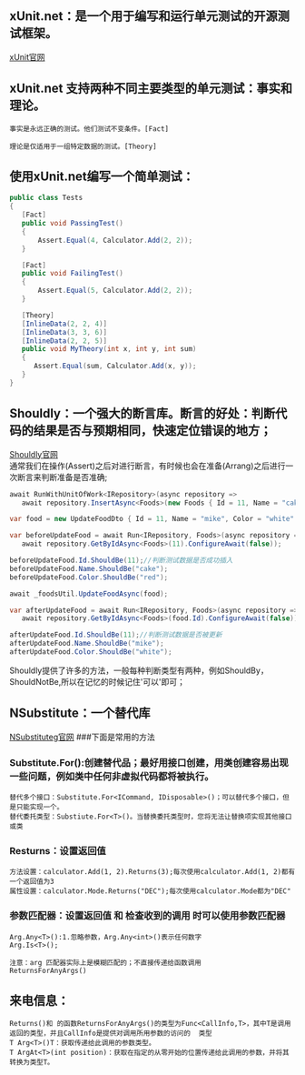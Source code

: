 ## xUnit.net：是一个用于编写和运行单元测试的开源测试框架。  
[xUnit官网](https://xunit.net/docs/getting-started/netfx/jetbrains-rider)
## xUnit.net 支持两种不同主要类型的单元测试：事实和理论。
```
事实是永远正确的测试。他们测试不变条件。[Fact]

理论是仅适用于一组特定数据的测试。[Theory]
```
## 使用xUnit.net编写一个简单测试：
```C#
public class Tests
{
   [Fact]
   public void PassingTest()
   {
       Assert.Equal(4, Calculator.Add(2, 2));
   }

   [Fact]
   public void FailingTest()
   {
       Assert.Equal(5, Calculator.Add(2, 2));
   }

   [Theory]
   [InlineData(2, 2, 4)]
   [InlineData(3, 3, 6)]
   [InlineData(2, 2, 5)]
   public void MyTheory(int x, int y, int sum)
   {
      Assert.Equal(sum, Calculator.Add(x, y));
   }
}
```
## Shouldly：一个强大的断言库。断言的好处：判断代码的结果是否与预期相同，快速定位错误的地方；
[Shouldly官网](https://xunit.net/docs/getting-started/netfx/jetbrains-rider)   
通常我们在操作(Assert)之后对进行断言，有时候也会在准备(Arrang)之后进行一次断言来判断准备是否准确;
```C#
await RunWithUnitOfWork<IRepository>(async repository =>
   await repository.InsertAsync<Foods>(new Foods { Id = 11, Name = "cake", Color = "red" }).ConfigureAwait(false));

var food = new UpdateFoodDto { Id = 11, Name = "mike", Color = "white" };

var beforeUpdateFood = await Run<IRepository, Foods>(async repository =>
   await repository.GetByIdAsync<Foods>(11).ConfigureAwait(false));

beforeUpdateFood.Id.ShouldBe(11);//判断测试数据是否成功插入
beforeUpdateFood.Name.ShouldBe("cake");
beforeUpdateFood.Color.ShouldBe("red");

await _foodsUtil.UpdateFoodAsync(food);

var afterUpdateFood = await Run<IRepository, Foods>(async repository =>
   await repository.GetByIdAsync<Foods>(food.Id).ConfigureAwait(false));

afterUpdateFood.Id.ShouldBe(11);//判断测试数据是否被更新
afterUpdateFood.Name.ShouldBe("mike");
afterUpdateFood.Color.ShouldBe("white");
```
Shouldly提供了许多的方法，一般每种判断类型有两种，例如ShouldBy，ShouldNotBe,所以在记忆的时候记住'可以'即可；  
## NSubstitute：一个替代库
[NSubstituteg官网](https://nsubstitute.github.io/help/return-for-args/)
###下面是常用的方法
###  Substitute.For<Interface>():创建替代品；最好用接口创建，用类创建容易出现一些问题，例如类中任何非虚拟代码都将被执行。
    替代多个接口：Substitute.For<ICommand, IDisposable>()；可以替代多个接口，但是只能实现一个。
    替代委托类型：Substiute.For<T>()。当替换委托类型时，您将无法让替换项实现其他接口或类
### Resturns：设置返回值
    方法设置：calculator.Add(1, 2).Returns(3);每次使用calculator.Add(1, 2)都有一个返回值为3
    属性设置：calculator.Mode.Returns("DEC");每次使用calculator.Mode都为"DEC"
### 参数匹配器：设置返回值 和 检查收到的调用 时可以使用参数匹配器   
    Arg.Any<T>():1.忽略参数，Arg.Any<int>()表示任何数字
    Arg.Is<T>();
   
    注意：arg 匹配器实际上是模糊匹配的；不直接传递给函数调用
    ReturnsForAnyArgs()
## 来电信息：
    Returns()和 的函数ReturnsForAnyArgs()的类型为Func<CallInfo,T>，其中T是调用返回的类型，并且CallInfo是提供对调用所用参数的访问的  类型  
    T Arg<T>()T：获取传递给此调用的参数类型。  
    T ArgAt<T>(int position)：获取在指定的从零开始的位置传递给此调用的参数，并将其转换为类型T。

